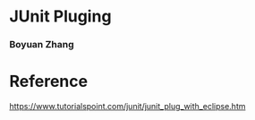 # JUnit Pluging

### Boyuan Zhang



# Reference
https://www.tutorialspoint.com/junit/junit_plug_with_eclipse.htm